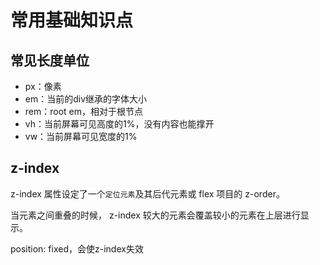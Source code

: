 # 常用基础知识点

## 常见长度单位

- px：像素
- em：当前的div继承的字体大小
- rem：root em，相对于根节点
- vh：当前屏幕可见高度的1%，没有内容也能撑开
- vw：当前屏幕可见宽度的1%


## z-index

z-index 属性设定了一个`定位元素`及其后代元素或 flex 项目的 z-order。

当元素之间重叠的时候， z-index 较大的元素会覆盖较小的元素在上层进行显示。

position: fixed，会使z-index失效